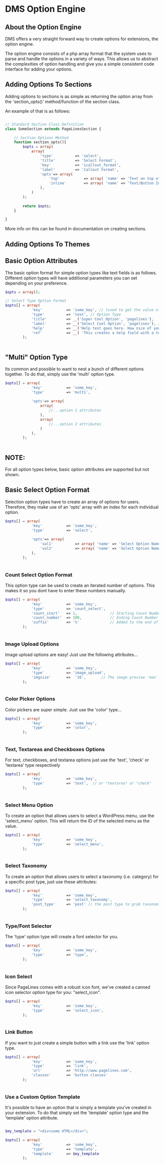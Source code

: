 # DMS Option Engine #

## About the Option Engine ##

DMS offers a very straight forward way to create options for extensions, the option engine. 

The option engine consists of a php array format that the system uses to parse and handle the options in a variety of ways. This allows us to abstract the complexities of option handling and give you a simple consistent code interface for adding your options. 

## Adding Options To Sections ##

Adding options to sections is as simple as returning the option array from the 'section_opts()' method/function of the section class. 

An example of that is as follows: 
```php

// Standard Section Class Definition
class SomeSection extends PageLinesSection {

	// Section Options Method
	function section_opts(){
		$opts = array(
			array(
				'type' 			=> 'select',
				'title' 		=> 'Select Format',
				'key'			=> 'icallout_format',
				'label' 		=> 'Callout Format',
				'opts'=> array(
					'top'			=> array( 'name' => 'Text on top of button' ),
					'inline'	 	=> array( 'name' => 'Text/Button Inline' )
				),
			)
		); 
		
		return $opts;
	}

}
```

More info on this can be found in documentation on creating sections.

## Adding Options To Themes ##

## Basic Option Attributes ##

The basic option format for simple option types like text fields is as follows. Different option types will have additional parameters you can set depending on your preference.

```php
$opts = array(); 

// Select Type Option Format
$opts[] = array(
			'key'			=> 'some_key', // (used to get the value of the option (e.g. $this->opt('some_key')))
			'type' 			=> 'text', // Option Type 
			'title' 		=> __('Super Cool Option', 'pagelines'), 	// (localized, & same as 'label' if omitted)
			'label' 		=> __('Select Cool Option', 'pagelines'), // (localized)
			'help' 			=> __('Help text goes here. How nice of you!', 'pagelines'), // (localized)
			'ref'			=> __( 'This creates a help field with a toggle.', 'pagelines' )
		);
	
```
## "Multi" Option Type  ##

Its common and possible to want to nest a bunch of different options together. To do that, simply use the 'multi' option type.
```php
$opts[] = array(
			'key'			=> 'some_key',
			'type' 			=> 'multi', 
			
			'opts'=> array(
				array(
					//...option 1 attributes
				), 
				array(
					//...option 2 attributes
				)
			),
		);
	
```

## NOTE: ##
For all option types below, basic option attributes are supported but not shown.

## Basic Select Option Format ##

Selection option types have to create an array of options for users. 
Therefore, they make use of an 'opts' array with an index for each individual option.

```php
$opts[] = array(
			'key'			=> 'some_key',
			'type' 			=> 'select', 
			
			'opts'=> array(
				'val1'			=> array( 'name' => 'Select Option Name' ),
				'val2'	 		=> array( 'name' => 'Select Option Name' )
			),
		);
	
```

### Count Select Option Format ###
This option type can be used to create an iterated number of options. This makes it so you dont have to enter these numbers manually. 
```php
$opts[] = array(
			'key'			=> 'some_key',
			'type' 			=> 'count_select', 
			'count_start'	=> 1,				// Starting Count Number
			'count_number'	=> 100,				// Ending Count Number
			'suffix'		=> '%'				// Added to the end of the value
		);
	
```

### Image Upload Options ###
Image upload options are easy! Just use the following attributes... 
```php
$opts[] = array(
			'key'			=> 'some_key',
			'type' 			=> 'image_upload',
			'imgsize' 		=> 	'16',		// The image preview 'max' size
		);
	
```

### Color Picker Options ###
Color pickers are super simple. Just use the 'color' type... 
```php
$opts[] = array(
			'key'			=> 'some_key',
			'type' 			=> 'color', 
		);
	
```

### Text, Textareas and Checkboxes Options ###
For text, checkboxes, and textarea options just use the 'text', 'check' or 'textarea' type respectively
```php
$opts[] = array(
			'key'			=> 'some_key',
			'type' 			=> 'text',  // or "textarea" or "check"
		);
	
```

### Select Menu Option ###
To create an option that allows users to select a WordPress menu, use the 'select_menu' option. 
This will return the ID of the selected menu as the value.
```php
$opts[] = array(
			'key'			=> 'some_key',
			'type' 			=> 'select_menu', 
		);
	
```

### Select Taxonomy ###
To create an option that allows users to select a taxonomy (i.e. category) for a specific post type, just use these attributes:
```php
$opts[] = array(
			'key'			=> 'some_key',
			'type' 			=> 'select_taxonomy',
			'post_type' 	=> 'post' // the post type to grab taxonomies from
		);
	
```

### Type/Font Selector ###
The 'type' option type will create a font selector for you.
```php
$opts[] = array(
			'key'			=> 'some_key',
			'type' 			=> 'type',
		);
	
```


### Icon Select ###
Since PageLines comes with a robust icon font, we've created a canned icon selector option type for you: "select_icon".
```php
$opts[] = array(
			'key'			=> 'some_key',
			'type' 			=> 'select_icon',
		);
	
```

### Link Button ###
If you want to just create a simple button with a link use the 'link' option type.
```php
$opts[] = array(
			'key'			=> 'some_key',
			'type' 			=> 'link',
			'url'			=> 'http://www.pagelines.com',
			'classes'		=> 'button classes'
		);
	
```

### Use a Custom Option Template ###
It's possible to have an option that is simply a template you've created in your extension. To do that simply set the 'template' option type and the 'template' option attribute. 
```php

$my_template = "<div>some HTML</div>";

$opts[] = array(
			'key'			=> 'some_key',
			'type' 			=> 'template',
			'template'		=> $my_template
		);
	
```


